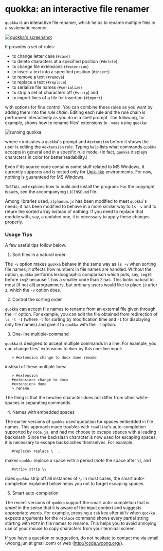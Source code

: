 quokka: an interactive file renamer
===================================

`quokka` is an interactive file renamer, which helps to rename multiple files
in a systematic manner.

  <div class="center">
    <a href="http://code.woong.org/img/quokka-sc.png">
      <img src="http://code.woong.org/img/quokka-sc.png"
        alt="quokka's screenshot"
        style="display:block; margin-left:auto; margin-right:auto" />
    </a>
  </div>

It provides a set of rules:

- to change letter case (`#case`)
- to delete characters at a specified position (`#delete`)
- to change file extensions (`#extension`)
- to insert a text into a specified position (`#insert`)
- to remove a text (`#remove`)
- to replace a text (`#replace`)
- to serialize file names (`#serialize`)
- to strip a set of characters off (`#strip`) and
- to import lines of a file for insertion (`#import`)

with options for fine control. You can combine these rules as you want by
adding them into the _rule chain_. Editing each rule and the rule chain is
performed interactively as you do in a shell prompt. The following, for
example, shows how to rename files' extensions to `.node` using `quokka`:

![running quokka](http://code.woong.org/common/files/quokka-run.png)

where `>` indicates a `quokka`'s prompt and `#extension` before it shows the
user is editing the `#extension` rule. Typing `help` lists what commands
`quokka` accepts in general and in a specific rule mode. (In fact, `quokka`
displays characters in color for better readability.)

Even if its source code contains some stuff related to MS Windows, it currently
supports and is tested only for
[Unix-like](http://en.wikipedia.org/wiki/Unix-like) environments. For now,
nothing is guaranteed for MS Windows.

`INSTALL.md` explains how to build and install the program. For the copyright
issues, see the accompanying `LICENSE.md` file.

Among libraries used, `alphanum.js` has been modified to meet `quokka`'s needs;
it has been modified to behave in a more similar way to `ls -v` and to return
the sorted array instead of nothing. If you need to replace that module with,
say, a updated one, it is necessary to apply these changes properly.

### Usage Tips

A few useful tips follow below.

1. Sort files in a natural order

  The `-v` option makes `quokka` behave in the same way as `ls -v` when
  sorting file names; it affects how numbers in file names are handled. Without
  the option, `quokka` performs lexicographic comparison which puts, say,
  `img10` before `img2` because `1` has a smaller code than `2` has. This looks
  natural to most (if not all) programmers, but ordinary users would like to
  place `10` after `2`, which the `-v` option does.

2. Control the sorting order

  `quokka` can accept file names to rename from an external file given through
  the `-f` option. For example, you can edit the file obtained from redirection
  of `ls -t -1` (where `-t` for sorting by modification time and `-1` for
  displaying only file names) and give it to `quokka` with the `-f` option.

3. One-line multiple-command

  `quokka` is designed to accept multiple commands in a line. For example, you
  can change files' extensions to `docx` by this one-line input:

       > #extension change to docx done rename

  instead of these multiple lines:

       > #extension
       #extension> change to docx
       #extension> done
       > rename

  The thing is that the newline character does not differ from other
  white-spaces in separating commands.

4. Names with embedded spaces

  The earlier versions of `quokka` used quotation for spaces embedded in file
  names. This approach made troubles with `readline`'s auto-completion
  supported by `node.js`, and had me choose to escape spaces with a leading
  backslash. Since the backslash character is now used for escaping spaces, it
  is necessary to escape backslashes themselves. For example,

       #replace> replace \  .

  makes `quokka` replace a space with a period (_note_ the space after `\`),
  and

       #strip> strip \\

  does `quokka` strip off all instances of `\`. In most cases, the smart
  auto-completion explained below helps you not to forget escaping spaces.

5. Smart auto-completion

  The recent versions of `quokka` support the smart auto-completion that is
  _smart_ in the sense that it is aware of the input context and suggests
  appropriate words. For example, pressing a `tab` key after `HDTV` when
  `quokka` expects arguments for the `replace` command shows every partial
  string starting with `HDTV` in file names to rename. This helps you to
  avoid annoying use of your mouse to copy characters from your terminal
  screen.

If you have a question or suggestion, do not hesitate to contact me via email
(woong.jun at gmail.com) or web (http://code.woong.org/).
